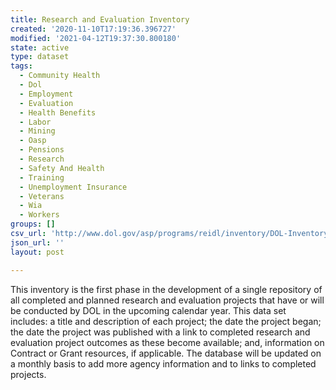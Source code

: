 ```yaml
---
title: Research and Evaluation Inventory
created: '2020-11-10T17:19:36.396727'
modified: '2021-04-12T19:37:30.800180'
state: active
type: dataset
tags:
  - Community Health
  - Dol
  - Employment
  - Evaluation
  - Health Benefits
  - Labor
  - Mining
  - Oasp
  - Pensions
  - Research
  - Safety And Health
  - Training
  - Unemployment Insurance
  - Veterans
  - Wia
  - Workers
groups: []
csv_url: 'http://www.dol.gov/asp/programs/reidl/inventory/DOL-Inventory-all.csv'
json_url: ''
layout: post

---
```

This inventory is the first phase in the development of a single repository of all completed and planned research and evaluation projects that have or will be conducted by DOL in the upcoming calendar year. This data set includes: a title and description of each project; the date the project began; the date the project was published with a link to completed research and evaluation project outcomes as these become available; and, information on Contract or Grant resources, if applicable. The database will be updated on a monthly basis to add more agency information and to links to completed projects.

